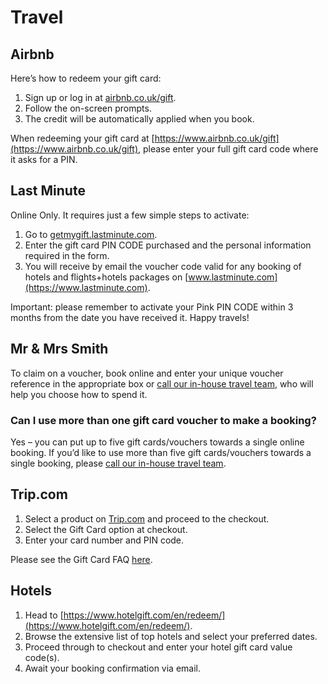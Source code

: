 # Travel

## Airbnb

Here’s how to redeem your gift card:

1. Sign up or log in at [airbnb.co.uk/gift](https://airbnb.co.uk/gift).
2. Follow the on-screen prompts.
3. The credit will be automatically applied when you book.

When redeeming your gift card at [https://www.airbnb.co.uk/gift](https://www.airbnb.co.uk/gift), please enter your full gift card code where it asks for a PIN.

## Last Minute

Online Only. It requires just a few simple steps to activate:

1. Go to [getmygift.lastminute.com](https://getmygift.lastminute.com).
2. Enter the gift card PIN CODE purchased and the personal information required in the form.
3. You will receive by email the voucher code valid for any booking of hotels and flights+hotels packages on [www.lastminute.com](https://www.lastminute.com).

Important: please remember to activate your Pink PIN CODE within 3 months from the date you have received it. Happy travels!

## Mr & Mrs Smith

To claim on a voucher, book online and enter your unique voucher reference in the appropriate box or [call our in-house travel team](https://www.mrandmrssmith.com/contact), who will help you choose how to spend it.

### Can I use more than one gift card voucher to make a booking?

Yes – you can put up to five gift cards/vouchers towards a single online booking. If you’d like to use more than five gift cards/vouchers towards a single booking, please [call our in-house travel team](https://www.mrandmrssmith.com/contact).

## Trip.com

1. Select a product on [Trip.com](https://trip.com) and proceed to the checkout.
2. Select the Gift Card option at checkout.
3. Enter your card number and PIN code.

Please see the Gift Card FAQ [here](https://uk.trip.com/giftcard/question).

## Hotels

1. Head to [https://www.hotelgift.com/en/redeem/](https://www.hotelgift.com/en/redeem/).
2. Browse the extensive list of top hotels and select your preferred dates.
3. Proceed through to checkout and enter your hotel gift card value code(s).
4. Await your booking confirmation via email.
